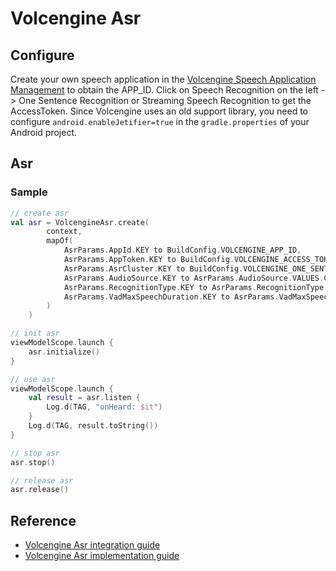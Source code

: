# Volcengine Asr

## Configure

Create your own speech application in the [Volcengine Speech Application Management](https://console.volcengine.com/speech/app) to obtain the APP_ID. Click on Speech Recognition on the left -> One Sentence Recognition or Streaming Speech Recognition to get the AccessToken.
Since Volcengine uses an old support library, you need to configure `android.enableJetifier=true` in the `gradle.properties` of your Android project.

## Asr

### Sample

```kotlin
// create asr
val asr = VolcengineAsr.create(
        context,
        mapOf(
            AsrParams.AppId.KEY to BuildConfig.VOLCENGINE_APP_ID,
            AsrParams.AppToken.KEY to BuildConfig.VOLCENGINE_ACCESS_TOKEN,
            AsrParams.AsrCluster.KEY to BuildConfig.VOLCENGINE_ONE_SENTENCE_RECOGNITION_CLUSTER_ID,
            AsrParams.AudioSource.KEY to AsrParams.AudioSource.VALUES.COMMUNICATION,
            AsrParams.RecognitionType.KEY to AsrParams.RecognitionType.VALUES.LONG,
            AsrParams.VadMaxSpeechDuration.KEY to AsrParams.VadMaxSpeechDuration.VALUES.INFINITE,
        )
    )

// init asr
viewModelScope.launch {
    asr.initialize()
}

// use asr
viewModelScope.launch {
    val result = asr.listen {
        Log.d(TAG, "onHeard: $it")
    }
    Log.d(TAG, result.toString())
}

// stop asr
asr.stop()

// release asr
asr.release()

```

## Reference
- [Volcengine Asr integration guide](https://www.volcengine.com/docs/6561/113641)
- [Volcengine Asr implementation guide](https://www.volcengine.com/docs/6561/113642)
